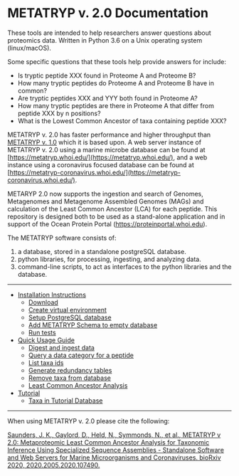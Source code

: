 # METATRYP v. 2.0 Documentation
These tools are intended to help researchers answer questions about proteomics data. Written in Python 3.6 on a Unix operating system (linux/macOS).

Some specific questions that these tools help provide answers for include:

* Is tryptic peptide XXX found in Proteome A and Proteome B?
* How many tryptic peptides do Proteome A and Proteome B have in common?
* Are tryptic peptides XXX and YYY both found in Proteome A?
* How many tryptic peptides are there in Proteome A that differ from peptide XXX by n positions?
* What is the Lowest Common Ancestor of taxa containing peptide XXX?

METATRYP v. 2.0 has faster performance and higher throughput than [METATRYP v. 1.0](https://github.com/saitomics/metatryp) which it is based upon. A web server instance of METATRYP v. 2.0 using a marine microbe database can be found at [https://metatryp.whoi.edu/](https://metatryp.whoi.edu/), and a web instance using a coronavirus focused database can be found at [https://metatryp-coronavirus.whoi.edu/](https://metatryp-coronavirus.whoi.edu/).

METARYP 2.0 now supports the ingestion and search of Genomes, Metagenomes and Metagenome Assembled Genomes (MAGs) and calculation of the Least Common Ancestor (LCA) for each peptide. This repository is designed both to be used as a stand-alone application and in support of the Ocean Protein Portal (https://proteinportal.whoi.edu).

The METATRYP software consists of:
1. a database, stored in a standalone postgreSQL database.
2. python libraries, for processing, ingesting, and analyzing data. 
3. command-line scripts, to act as interfaces to the python libraries and the database.
***
* [Installation Instructions](https://github.com/WHOIGit/metatryp-2.0/wiki/Installation-Instructions)
    * [Download](https://github.com/WHOIGit/metatryp-2.0/wiki/Installation-Instructions#1-download-this-repository)
    * [Create virtual environment](https://github.com/WHOIGit/metatryp-2.0/wiki/Installation-Instructions#2-create-a-virtual-environment)
    * [Setup PostgreSQL database](https://github.com/WHOIGit/metatryp-2.0/wiki/Installation-Instructions#3-setup-postgresql-to-build-database-from-scratch)
    * [Add METATRYP Schema to empty database](https://github.com/WHOIGit/metatryp-2.0/wiki/Installation-Instructions#4-add-metatryp--schema-to-the-empty-database)
    * [Run tests](https://github.com/WHOIGit/metatryp-2.0/wiki/Installation-Instructions#5-run-tests)
* [Quick Usage Guide](https://github.com/WHOIGit/metatryp-2.0/wiki/Quick-Usage-Guide)
    * [Digest and ingest data](https://github.com/WHOIGit/metatryp-2.0/wiki/Quick-Usage-Guide#1-digest-and-ingest-data)
    * [Query a data category for a peptide](https://github.com/WHOIGit/metatryp-2.0/wiki/Quick-Usage-Guide#2-query-a-data-category-for-a-peptide)
    * [List taxa ids](https://github.com/WHOIGit/metatryp-2.0/wiki/Quick-Usage-Guide#3-list-the-taxon-ids)
    * [Generate redundancy tables](https://github.com/WHOIGit/metatryp-2.0/wiki/Quick-Usage-Guide#4-generate-redundancy-tables)
    * [Remove taxa from database](https://github.com/WHOIGit/metatryp-2.0/wiki/Quick-Usage-Guide#5-remove-taxa-from-the-database)
    * [Least Common Ancestor Analysis](https://github.com/WHOIGit/metatryp-2.0/wiki/Quick-Usage-Guide#6-least-common-ancestor-calculation)
* [Tutorial](https://github.com/WHOIGit/metatryp-2.0/wiki/Tutorial)
    * [Taxa in Tutorial Database](https://github.com/WHOIGit/metatryp-2.0/wiki/Tutorial/_edit#taxa-in-the-pre-built-tutorial-database)
***
When using METATRYP v. 2.0 please cite the following:

[Saunders, J. K., Gaylord, D., Held, N., Symmonds, N., et al., METATRYP v 2.0: Metaproteomic Least Common Ancestor Analysis for Taxonomic Inference Using Specialized Sequence Assemblies - Standalone Software and Web Servers for Marine Microorganisms and Coronaviruses. bioRxiv 2020, 2020.2005.2020.107490.](https://www.biorxiv.org/content/10.1101/2020.05.20.107490v1)
